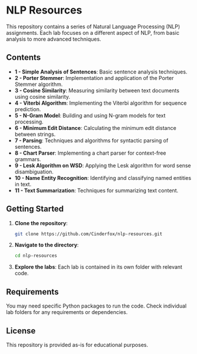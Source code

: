 # NLP Resources

This repository contains a series of Natural Language Processing (NLP) assignments. Each lab focuses on a different aspect of NLP, from basic analysis to more advanced techniques.

## Contents

- **1 - Simple Analysis of Sentences**: Basic sentence analysis techniques.
- **2 - Porter Stemmer**: Implementation and application of the Porter Stemmer algorithm.
- **3 - Cosine Similarity**: Measuring similarity between text documents using cosine similarity.
- **4 - Viterbi Algorithm**: Implementing the Viterbi algorithm for sequence prediction.
- **5 - N-Gram Model**: Building and using N-gram models for text processing.
- **6 - Minimum Edit Distance**: Calculating the minimum edit distance between strings.
- **7 - Parsing**: Techniques and algorithms for syntactic parsing of sentences.
- **8 - Chart Parser**: Implementing a chart parser for context-free grammars.
- **9 - Lesk Algorithm on WSD**: Applying the Lesk algorithm for word sense disambiguation.
- **10 - Name Entity Recognition**: Identifying and classifying named entities in text.
- **11 - Text Summarization**: Techniques for summarizing text content.

## Getting Started

1. **Clone the repository**:
    ```bash
    git clone https://github.com/Cinderfox/nlp-resources.git
    ```

2. **Navigate to the directory**:
    ```bash
    cd nlp-resources
    ```

3. **Explore the labs**: Each lab is contained in its own folder with relevant code.

## Requirements

You may need specific Python packages to run the code. Check individual lab folders for any requirements or dependencies.

## License

This repository is provided as-is for educational purposes.